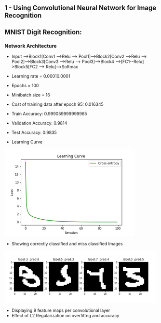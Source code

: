 
## 1 - Using Convolutional Neural Network for Image Recognition
## MNIST Digit Recognition:
### Network Architecture
- Input -->Block1[Conv1 -->Relu --> Pool1]-->Block2[Conv2 -->Relu --> Pool2]-->Block3[Conv3 -->Relu --> Pool3]-->Block4 -->[FC1--Relu] >Block5[FC2 --> Relu]-->Softmax
- Learning rate = 0.00010.0001

- Epochs = 100
- Minibatch size = 16
- Cost of training data after epoch 95: 0.016345
- Train Accuracy: 0.999059999999965
- Validation Accuracy: 0.9814
- Test Accuracy: 0.9835
- Learning Curve

![result](./1-MNIST_source/Learning%20Curve%20after%20adding%20L2.png)


- Showing correctly classified and miss classified Images

![result](./1-MNIST_source/miss_classfied%20after%20adding%20L2.png)


- Displaying 9 feature maps per convolutional layer
- Effect of L2 Regularization on overfittng and accuracy
